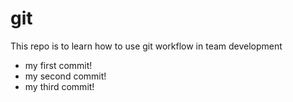 # git
This repo is to learn how to use git workflow in team development

- my first commit!
- my second commit!
- my third commit!